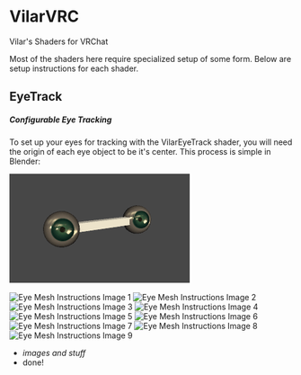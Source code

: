 # VilarVRC
Vilar's Shaders for VRChat

Most of the shaders here require specialized setup of some form. Below are setup instructions for each shader.

## EyeTrack
##### Configurable Eye Tracking

To set up your eyes for tracking with the VilarEyeTrack shader, you will need the origin of each eye object to be it's center. This process is simple in Blender:

![Eye Track Demo Gif](/Media/eyetrackdemo.gif)

![Eye Mesh Instructions Image 1](/Media/eyemeshinstruct1.gif)
![Eye Mesh Instructions Image 2](/Media/eyemeshinstruct2.gif)
![Eye Mesh Instructions Image 3](/Media/eyemeshinstruct3.gif)
![Eye Mesh Instructions Image 4](/Media/eyemeshinstruct4.gif)
![Eye Mesh Instructions Image 5](/Media/eyemeshinstruct5.gif)
![Eye Mesh Instructions Image 6](/Media/eyemeshinstruct6.gif)
![Eye Mesh Instructions Image 7](/Media/eyemeshinstruct7.gif)
![Eye Mesh Instructions Image 8](/Media/eyemeshinstruct8.gif)
![Eye Mesh Instructions Image 9](/Media/eyemeshinstruct9.gif)

* *images and stuff*
* done!
